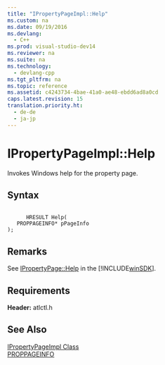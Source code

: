 ```yaml
---
title: "IPropertyPageImpl::Help"
ms.custom: na
ms.date: 09/19/2016
ms.devlang: 
  - C++
ms.prod: visual-studio-dev14
ms.reviewer: na
ms.suite: na
ms.technology: 
  - devlang-cpp
ms.tgt_pltfrm: na
ms.topic: reference
ms.assetid: c4243734-4bae-41a0-ae48-ebdd6ad8a0cd
caps.latest.revision: 15
translation.priority.ht: 
  - de-de
  - ja-jp
---
```

# IPropertyPageImpl::Help
Invokes Windows help for the property page.  
  
## Syntax  
  
```  
  
      HRESULT Help(  
   PROPPAGEINFO* pPageInfo   
);  
```  
  
## Remarks  
 See [IPropertyPage::Help](http://msdn.microsoft.com/library/windows/desktop/ms691504) in the [!INCLUDE[winSDK](../vs140/includes/winSDK_md.md)].  
  
## Requirements  
 **Header:** atlctl.h  
  
## See Also  
 [IPropertyPageImpl Class](../vs140/IPropertyPageImpl-Class.md)   
 [PROPPAGEINFO](http://msdn.microsoft.com/library/windows/desktop/ms680584)